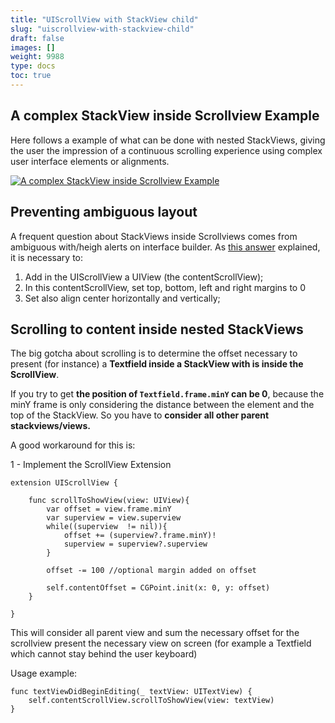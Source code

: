 ```yaml
---
title: "UIScrollView with StackView child"
slug: "uiscrollview-with-stackview-child"
draft: false
images: []
weight: 9988
type: docs
toc: true
---
```


## A complex StackView inside Scrollview Example
Here follows a example of what can be done with nested StackViews, giving the user the impression of a continuous scrolling experience using complex user interface elements or alignments.

[![A complex StackView inside Scrollview Example][1]][1]


  [1]: https://i.stack.imgur.com/ukGYH.png

## Preventing ambiguous layout
A frequent question about StackViews inside Scrollviews comes from ambiguous with/heigh alerts on interface builder. As [this answer][1] explained, it is necessary to:

 1. Add in the UIScrollView a UIView (the contentScrollView);
 2. In this contentScrollView, set top, bottom, left and right margins to 0
 3. Set also align center horizontally and vertically;


  [1]: http://stackoverflow.com/questions/19036228/uiscrollview-scrollable-content-size-ambiguity "This answer"

## Scrolling to content inside nested StackViews
The big gotcha about scrolling is to determine the offset necessary to present (for instance) a **Textfield inside a StackView with is inside the ScrollView**. 

If you try to get **the position of `Textfield.frame.minY` can be 0**, because the minY frame is only considering the distance between the element and the top of the StackView. So you have to **consider all other parent stackviews/views.**

A good workaround for this is:

1 - Implement the ScrollView Extension

    extension UIScrollView {

        func scrollToShowView(view: UIView){
            var offset = view.frame.minY
            var superview = view.superview
            while((superview  != nil)){
                offset += (superview?.frame.minY)!
                superview = superview?.superview
            }
            
            offset -= 100 //optional margin added on offset
            
            self.contentOffset = CGPoint.init(x: 0, y: offset)
        }
    
    }

This will consider all parent view and sum the necessary offset for the scrollview present the necessary view on screen (for example a Textfield which cannot stay behind the user keyboard)

Usage example:

    func textViewDidBeginEditing(_ textView: UITextView) {
        self.contentScrollView.scrollToShowView(view: textView)
    }


